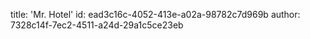 title: 'Mr. Hotel'
id: ead3c16c-4052-413e-a02a-98782c7d969b
author: 7328c14f-7ec2-4511-a24d-29a1c5ce23eb
